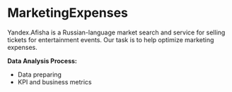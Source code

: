 # MarketingExpenses
Yandex.Afisha is a Russian-language market search and service for selling tickets for entertainment events. Our task is to help optimize marketing expenses.

**Data Analysis Process:**
- Data preparing
- KPI and business metrics
